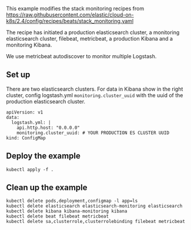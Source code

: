 This example modifies the stack monitoring recipes from https://raw.githubusercontent.com/elastic/cloud-on-k8s/2.4/config/recipes/beats/stack_monitoring.yaml

The recipe has initiated a production elasticsearch cluster, a monitoring elasticsearch cluster, filebeat, metricbeat, a production Kibana and a monitoring Kibana. 

We use metricbeat autodiscover to monitor multiple Logstash.

## Set up
There are two elasticsearch clusters.
For data in Kibana show in the right cluster, config logstash.yml `monitoring.cluster_uuid` with the uuid of the production elasticsearch cluster.

```
apiVersion: v1
data:
  logstash.yml: |
    api.http.host: "0.0.0.0"
    monitoring.cluster_uuid: # YOUR PRODUCTION ES CLUSTER UUID
kind: ConfigMap
```

## Deploy the example
```
kubectl apply -f .
```

## Clean up the example
```
kubectl delete pods,deployment,configmap -l app=ls
kubectl delete elasticsearch elasticsearch-monitoring elasticsearch
kubectl delete kibana kibana-monitoring kibana
kubectl delete beat filebeat metricbeat
kubectl delete sa,clusterrole,clusterrolebinding filebeat metricbeat
```

